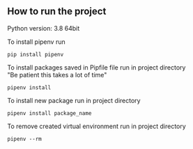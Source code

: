 ## How to run the project

Python version: 3.8 64bit

To install pipenv run
```
pip install pipenv
```

To install packages saved in Pipfile file run in project directory  
"Be patient this takes a lot of time"
```
pipenv install
```

To install new package run in project directory
```
pipenv install package_name
```

To remove created virtual environment run in project directory
```
pipenv --rm
```